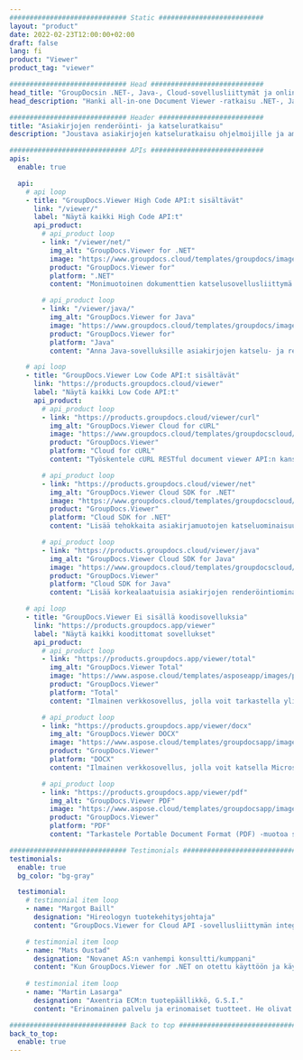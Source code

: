 ```yaml
---
############################# Static ##########################
layout: "product"
date: 2022-02-23T12:00:00+02:00
draft: false
lang: fi
product: "Viewer"
product_tag: "viewer"

############################# Head ############################
head_title: "GroupDocsin .NET-, Java-, Cloud-sovellusliittymät ja online-asiakirjojen katselusovellukset"
head_description: "Hanki all-in-one Document Viewer -ratkaisu .NET-, Java- ja Cloud-sovelluksille. Tarkastele yleisiä asiakirjamuotoja verkossa yksinkertaisen vedä ja pudota -ominaisuuden avulla."

############################# Header ##########################
title: "Asiakirjojen renderöinti- ja katseluratkaisu"
description: "Joustava asiakirjojen katseluratkaisu ohjelmoijille ja ammattilaisille laajalti käytettyjen tiedostomuotojen hahmontamiseen ja näyttämiseen missä tahansa."

############################# APIs ############################
apis:
  enable: true

  api:
    # api loop
    - title: "GroupDocs.Viewer High Code API:t sisältävät"
      link: "/viewer/"
      label: "Näytä kaikki High Code API:t"
      api_product:
        # api_product loop
        - link: "/viewer/net/"
          img_alt: "GroupDocs.Viewer for .NET"
          image: "https://www.groupdocs.cloud/templates/groupdocs/images/product-logos/groupdocs-viewer-net.png"
          product: "GroupDocs.Viewer for"
          platform: ".NET"
          content: "Monimuotoinen dokumenttien katselusovellusliittymä .NET- ja Mono-kehyksille, joiden avulla voit tuottaa yli 190 suosittua tiedostomuotoa sovelluksistasi."

        # api_product loop
        - link: "/viewer/java/"
          img_alt: "GroupDocs.Viewer for Java"
          image: "https://www.groupdocs.cloud/templates/groupdocs/images/product-logos/groupdocs-viewer-java.png"
          product: "GroupDocs.Viewer for"
          platform: "Java"
          content: "Anna Java-sovelluksille asiakirjojen katselu- ja renderöintiominaisuudet näyttämään monenlaisia ​​asiakirjoja, kuvia ja kaavioita."

    # api loop
    - title: "GroupDocs.Viewer Low Code API:t sisältävät"
      link: "https://products.groupdocs.cloud/viewer"
      label: "Näytä kaikki Low Code API:t"
      api_product:
        # api_product loop
        - link: "https://products.groupdocs.cloud/viewer/curl"
          img_alt: "GroupDocs.Viewer Cloud for cURL"
          image: "https://www.groupdocs.cloud/templates/groupdocscloud/images/sdk/272x272/groupdocs_viewer-for-curl.png"
          product: "GroupDocs.Viewer"
          platform: "Cloud for cURL"
          content: "Työskentele cURL RESTful document viewer API:n kanssa, jolla voit nopeasti renderöidä ja näyttää Microsoft Office-, PDF- ja muita yleisiä tiedostomuotoja sovelluksissasi."

        # api_product loop
        - link: "https://products.groupdocs.cloud/viewer/net"
          img_alt: "GroupDocs.Viewer Cloud SDK for .NET"
          image: "https://www.groupdocs.cloud/templates/groupdocscloud/images/sdk/272x272/groupdocs_viewer-for-net.png"
          product: "GroupDocs.Viewer"
          platform: "Cloud SDK for .NET"
          content: "Lisää tehokkaita asiakirjamuotojen katseluominaisuuksia .NET-sovelluksiin käyttämällä Cloud SDK:ta .NET:lle. Tarkastele asiakirjoja HTML-, PDF- tai kuvana."

        # api_product loop
        - link: "https://products.groupdocs.cloud/viewer/java"
          img_alt: "GroupDocs.Viewer Cloud SDK for Java"
          image: "https://www.groupdocs.cloud/templates/groupdocscloud/images/sdk/272x272/groupdocs_viewer-for-java.png"
          product: "GroupDocs.Viewer"
          platform: "Cloud SDK for Java"
          content: "Lisää korkealaatuisia asiakirjojen renderöintiominaisuuksia Java-sovelluksiin erityisesti suunnitellulla Java-dokumenttien katseluohjelman SDK:lla."

    # api loop
    - title: "GroupDocs.Viewer Ei sisällä koodisovelluksia" 
      link: "https://products.groupdocs.app/viewer"
      label: "Näytä kaikki koodittomat sovellukset"
      api_product:
        # api_product loop
        - link: "https://products.groupdocs.app/viewer/total"
          img_alt: "GroupDocs.Viewer Total"
          image: "https://www.aspose.cloud/templates/asposeapp/images/products/logo/aspose_viewer-app.png"
          product: "GroupDocs.Viewer"
          platform: "Total"
          content: "Ilmainen verkkosovellus, jolla voit tarkastella yli 190 tiedostomuotoa millä tahansa valitsemallasi selaimella."

        # api_product loop
        - link: "https://products.groupdocs.app/viewer/docx"
          img_alt: "GroupDocs.Viewer DOCX"
          image: "https://www.aspose.cloud/templates/groupdocsapp/images/products/logo/groupdocs_words-app.png"
          product: "GroupDocs.Viewer"
          platform: "DOCX"
          content: "Ilmainen verkkosovellus, jolla voit katsella Microsoft Word -tiedostoja verkossa miltä tahansa laitteelta."

        # api_product loop
        - link: "https://products.groupdocs.app/viewer/pdf"
          img_alt: "GroupDocs.Viewer PDF"
          image: "https://www.aspose.cloud/templates/groupdocsapp/images/products/logo/groupdocs_pdf-app.png"
          product: "GroupDocs.Viewer"
          platform: "PDF"
          content: "Tarkastele Portable Document Format (PDF) -muotoa suoraan verkkoselaimestasi."

############################# Testimonials ###############################
testimonials:
  enable: true
  bg_color: "bg-gray"

  testimonial:
    # testimonial item loop
    - name: "Margot Baill"
      designation: "Hireologyn tuotekehitysjohtaja"
      content: "GroupDocs.Viewer for Cloud API -sovellusliittymän integrointi oli helppoa heidän fantastisella Ruby SDK:lla. Siellä ei ole niin monia yrityksiä, jotka ovat valmiita työskentelemään kanssamme sen suhteen, mitä haluamme. Se on hieno kumppanuus."

    # testimonial item loop
    - name: "Mats Oustad"
      designation: "Novanet AS:n vanhempi konsultti/kumppani"
      content: "Kun GroupDocs.Viewer for .NET on otettu käyttöön ja käytetty projektissa, se näyttää toimivan erittäin hyvin. Olen testannut monilla asiakirjoilla ja toistaiseksi hyvin. Kaikki, mitä olen heittänyt siihen, näkyy kauniisti ja näyttää yhtä hyvältä kuin PDF-katseluohjelmassa tai MS Wordissa."
              
    # testimonial item loop
    - name: "Martin Lasarga"
      designation: "Axentria ECM:n tuotepäällikkö, G.S.I."
      content: "Erinomainen palvelu ja erinomaiset tuotteet. He olivat erittäin avuliaita ja reagoivia GroupDocs.Viewer for .NET -toteutusprosessin aikana, en voi suositella niitä tarpeeksi."

############################# Back to top ###############################
back_to_top:
  enable: true
---
```

